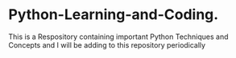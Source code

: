 # Python-Learning-and-Coding.
This is a Respository containing important Python Techniques and Concepts and
I will be adding to this repository periodically
